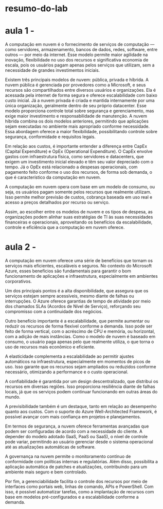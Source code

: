 # resumo-do-lab

# aula 1 - 
A computação em nuvem é o fornecimento de serviços de computação — como servidores, armazenamento, bancos de dados, redes, software, entre outros — por meio da internet. Esse modelo permite maior agilidade na inovação, flexibilidade no uso dos recursos e significativa economia de escala, pois os usuários pagam apenas pelos serviços que utilizam, sem a necessidade de grandes investimentos iniciais.

Existem três principais modelos de nuvem: pública, privada e híbrida. A nuvem pública é gerenciada por provedores como a Microsoft, e seus recursos são compartilhados entre diversos usuários e organizações. Ela é acessada pela internet de forma segura e oferece escalabilidade com baixo custo inicial. Já a nuvem privada é criada e mantida internamente por uma única organização, geralmente dentro de seu próprio datacenter. Esse modelo proporciona controle total sobre segurança e gerenciamento, mas exige maior investimento e responsabilidade de manutenção. A nuvem híbrida combina os dois modelos anteriores, permitindo que aplicações sejam executadas no ambiente mais apropriado conforme necessidade. Essa abordagem oferece a maior flexibilidade, possibilitando controle sobre segurança, conformidade e requisitos legais.

Em relação aos custos, é importante entender a diferença entre CapEx (Capital Expenditure) e OpEx (Operational Expenditure). O CapEx envolve gastos com infraestrutura física, como servidores e datacenters, que exigem um investimento inicial elevado e têm seu valor depreciado com o tempo. Já o OpEx está relacionado a despesas operacionais, com pagamento feito conforme o uso dos recursos, de forma sob demanda, o que é característico da computação em nuvem.

A computação em nuvem opera com base em um modelo de consumo, ou seja, os usuários pagam somente pelos recursos que realmente utilizam. Isso permite melhor previsão de custos, cobrança baseada em uso real e acesso a preços detalhados por recurso ou serviço.

Assim, ao escolher entre os modelos de nuvem e os tipos de despesa, as organizações podem alinhar suas estratégias de TI às suas necessidades financeiras e operacionais, aproveitando os benefícios da escalabilidade, controle e eficiência que a computação em nuvem oferece.

# aula 2 - 
A computação em nuvem oferece uma série de benefícios que tornam os serviços mais eficientes, escaláveis e seguros. No contexto do Microsoft Azure, esses benefícios são fundamentais para garantir o bom funcionamento de aplicações e infraestrutura, especialmente em ambientes corporativos.

Um dos principais pontos é a alta disponibilidade, que assegura que os serviços estejam sempre acessíveis, mesmo diante de falhas ou interrupções. O Azure oferece garantias de tempo de atividade por meio dos chamados SLAs (Acordos de Nível de Serviço), reforçando seu compromisso com a continuidade dos negócios.

Outro benefício importante é a escalabilidade, que permite aumentar ou reduzir os recursos de forma flexível conforme a demanda. Isso pode ser feito de forma vertical, com o acréscimo de CPU e memória, ou horizontal, com a adição de mais instâncias. Como o modelo de nuvem é baseado em consumo, o usuário paga apenas pelo que realmente utiliza, o que torna o uso de recursos mais econômico e eficiente.

A elasticidade complementa a escalabilidade ao permitir ajustes automáticos na infraestrutura, especialmente em momentos de picos de uso. Isso garante que os recursos sejam ampliados ou reduzidos conforme necessário, otimizando a performance e o custo operacional.

A confiabilidade é garantida por um design descentralizado, que distribui os recursos em diversas regiões. Isso proporciona resiliência diante de falhas locais, já que os serviços podem continuar funcionando em outras áreas do mundo.

A previsibilidade também é um destaque, tanto em relação ao desempenho quanto aos custos. Com o suporte do Azure Well-Architected Framework, é possível avançar com mais confiança em projetos e planejamentos.

Em termos de segurança, a nuvem oferece ferramentas avançadas que podem ser configuradas de acordo com a necessidade do cliente. A depender do modelo adotado (IaaS, PaaS ou SaaS), o nível de controle pode variar, permitindo ao usuário gerenciar desde o sistema operacional até as atualizações automáticas de software.

A governança na nuvem permite o monitoramento contínuo de conformidade com políticas internas e regulatórias. Além disso, possibilita a aplicação automática de patches e atualizações, contribuindo para um ambiente mais seguro e bem controlado.

Por fim, a gerenciabilidade facilita o controle dos recursos por meio de interfaces como portais web, linhas de comando, APIs e PowerShell. Com isso, é possível automatizar tarefas, como a implantação de recursos com base em modelos pré-configurados e a escalabilidade conforme a demanda.
